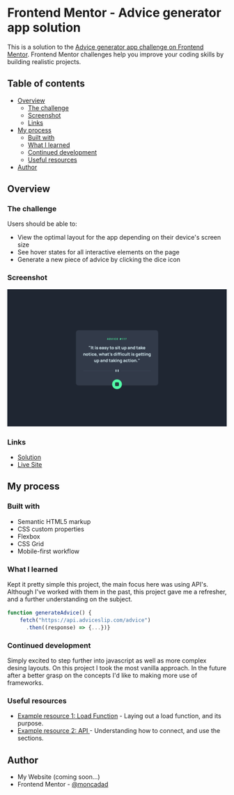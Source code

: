 # Frontend Mentor - Advice generator app solution

This is a solution to the [Advice generator app challenge on Frontend Mentor](https://www.frontendmentor.io/challenges/advice-generator-app-QdUG-13db). Frontend Mentor challenges help you improve your coding skills by building realistic projects.

## Table of contents

- [Overview](#overview)
  - [The challenge](#the-challenge)
  - [Screenshot](#screenshot)
  - [Links](#links)
- [My process](#my-process)
  - [Built with](#built-with)
  - [What I learned](#what-i-learned)
  - [Continued development](#continued-development)
  - [Useful resources](#useful-resources)
- [Author](#author)

## Overview

### The challenge

Users should be able to:

- View the optimal layout for the app depending on their device's screen size
- See hover states for all interactive elements on the page
- Generate a new piece of advice by clicking the dice icon

### Screenshot

![](./screenshot.png)

### Links

- [Solution](https://your-solution-url.com)
- [Live Site](https://stunning-sawine-5595fb.netlify.app/)

## My process

### Built with

- Semantic HTML5 markup
- CSS custom properties
- Flexbox
- CSS Grid
- Mobile-first workflow

### What I learned

Kept it pretty simple this project, the main focus here was using API's.
Although I've worked with them in the past, this project gave me a refresher, and a further understanding on the subject.

```js
function generateAdvice() {
    fetch("https://api.adviceslip.com/advice")
      .then((response) => {...})}
```

### Continued development

Simply excited to step further into javascript as well as more complex desing layouts. On this project I took the most vanilla approach. In the future after a better grasp on the concepts I'd like to making more use of frameworks.

### Useful resources

- [Example resource 1: Load Function](https://developer.mozilla.org/en-US/docs/Web/API/Window/load_event) - Laying out a load function, and its purpose.
- [Example resource 2: API ](https://www.freecodecamp.org/news/make-api-calls-in-javascript/) - Understanding how to connect, and use the sections.

## Author

- My Website (coming soon...)
- Frontend Mentor - [@moncadad](https://www.frontendmentor.io/profile/moncadad)
